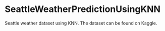 # SeattleWeatherPredictionUsingKNN
Seattle weather dataset using KNN. The dataset can be found on Kaggle.
